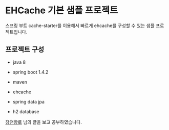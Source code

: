 # EHCache 기본 샘플 프로젝트

스프링 부트 cache-starter를 이용해서 빠르게 ehcache를 구성할 수 있는 샘플 프로젝트입니다.

## 프로젝트 구성

- java 8
- spring boot 1.4.2
- maven

- ehcache
- spring data jpa
- h2 database


[창천향로](http://jojoldu.tistory.com/57) 님의 글을 보고 공부하였습니다.